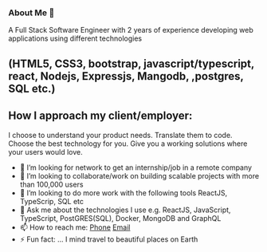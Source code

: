 ### About Me 👋
A Full Stack Software Engineer with 2 years of experience developing web applications using different technologies
## (HTML5, CSS3, bootstrap, javascript/typescript, react, Nodejs, Expressjs, Mangodb, ,postgres, SQL etc.)

 ## How I approach my client/employer:
I choose to understand your product needs. Translate them to code. Choose the best technology for you. Give you a working solutions where your users would love.

- 🤔 I’m looking for network to get an internship/job in a remote company 
- 👯 I’m looking to collaborate/work on building scalable projects with more than 100,000 users
- 👯 I’m looking to do more work with the following tools ReactJS, TypeScrip, SQL etc
- 💬 Ask me about the technologies I use e.g. ReactJS, JavaScript, TypeScript, PostGRES(SQL), Docker, MongoDB and GraphQL
- 📫 How to reach me: [Phone](https://folusobuilds.netlify.app/#:~:text=CALL%3A-,%2B234%20807%20651%208353,-GMAIL%3A)  [Email](https://folusobuilds.netlify.app/#:~:text=foluso.kayode.ng%40gmail.com) 
- ⚡ Fun fact: ... I mind travel to beautiful places on Earth
